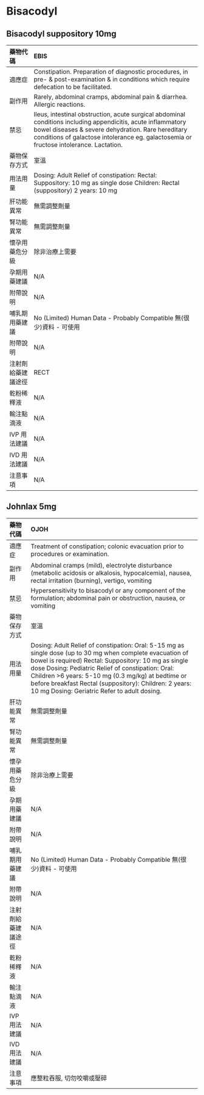 # Bisacodyl

## Bisacodyl suppository 10mg

| 藥物代碼 | EBIS |
| :--- | :--- |
| 適應症 | Constipation. Preparation of diagnostic procedures, in pre- & post-examination & in conditions which require defecation to be facilitated. |
| 副作用 | Rarely, abdominal cramps, abdominal pain & diarrhea. Allergic reactions. |
| 禁忌 | Ileus, intestinal obstruction, acute surgical abdominal conditions including appendicitis, acute inflammatory bowel diseases & severe dehydration. Rare hereditary conditions of galactose intolerance eg. galactosemia or fructose intolerance. Lactation. |
| 藥物保存方式 | 室溫 |
| 用法用量 | Dosing: Adult Relief of constipation: Rectal: Suppository: 10 mg as single dose Children: Rectal \(suppository\) 2 years: 10 mg |
| 肝功能異常 | 無需調整劑量 |
| 腎功能異常 | 無需調整劑量 |
| 懷孕用藥危分級 | 除非治療上需要 |
| 孕期用藥建議 | N/A |
| 附帶說明 | N/A |
| 哺乳期用藥建議 | No \(Limited\) Human Data - Probably Compatible 無\(很少\)資料 - 可使用 |
| 附帶說明 | N/A |
| 注射劑給藥建議途徑 | RECT |
| 乾粉稀釋液 | N/A |
| 輸注點滴液 | N/A |
| IVP 用法建議 | N/A |
| IVD 用法建議 | N/A |
| 注意事項 | N/A |

## Johnlax 5mg

| 藥物代碼 | OJOH |
| :--- | :--- |
| 適應症 | Treatment of constipation; colonic evacuation prior to procedures or examination. |
| 副作用 | Abdominal cramps \(mild\), electrolyte disturbance \(metabolic acidosis or alkalosis, hypocalcemia\), nausea, rectal irritation \(burning\), vertigo, vomiting |
| 禁忌 | Hypersensitivity to bisacodyl or any component of the formulation; abdominal pain or obstruction, nausea, or vomiting |
| 藥物保存方式 | 室溫 |
| 用法用量 | Dosing: Adult Relief of constipation: Oral: 5-15 mg as single dose \(up to 30 mg when complete evacuation of bowel is required\) Rectal: Suppository: 10 mg as single dose Dosing: Pediatric Relief of constipation: Oral: Children &gt;6 years: 5-10 mg \(0.3 mg/kg\) at bedtime or before breakfast Rectal \(suppository\): Children: 2 years: 10 mg Dosing: Geriatric Refer to adult dosing. |
| 肝功能異常 | 無需調整劑量 |
| 腎功能異常 | 無需調整劑量 |
| 懷孕用藥危分級 | 除非治療上需要 |
| 孕期用藥建議 | N/A |
| 附帶說明 | N/A |
| 哺乳期用藥建議 | No \(Limited\) Human Data - Probably Compatible 無\(很少\)資料 - 可使用 |
| 附帶說明 | N/A |
| 注射劑給藥建議途徑 | N/A |
| 乾粉稀釋液 | N/A |
| 輸注點滴液 | N/A |
| IVP 用法建議 | N/A |
| IVD 用法建議 | N/A |
| 注意事項 | 應整粒吞服, 切勿咬嚼或壓碎 |

